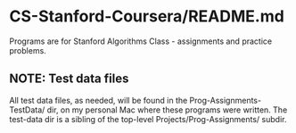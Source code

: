 # CS-Stanford-Coursera/README.md

Programs are for Stanford Algorithms Class - assignments and practice problems.

## NOTE: Test data files

All test data files, as needed, will be found in the Prog-Assignments-TestData/
dir, on my personal Mac where these programs were written. The test-data dir
is a sibling of the top-level Projects/Prog-Assignments/ subdir.
